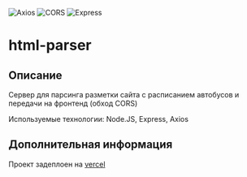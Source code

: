 ![Axios](https://img.shields.io/badge/Axios-1.6.8-red)
![CORS](https://img.shields.io/badge/CORS-2.8.5-orange)
![Express](https://img.shields.io/badge/Express-4.19.2-purple)

# html-parser

## Описание

Сервер для парсинга разметки сайта с расписанием автобусов и передачи на фронтенд (обход CORS)

Используемые технологии: Node.JS, Express, Axios

## Дополнительная информация

Проект задеплоен на [vercel](https://html-parser-tau.vercel.app/)

